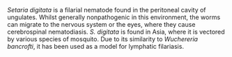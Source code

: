 _Setaria digitata_ is a filarial nematode found in the peritoneal cavity of ungulates. Whilst generally nonpathogenic in this environment, the worms can migrate to the nervous system or the eyes, where they cause cerebrospinal nematodiasis. _S. digitata_ is found in Asia, where it is vectored by various species of mosquito. Due to its similarity to _Wuchereria bancrofti_, it has been used as a model for lymphatic filariasis.
